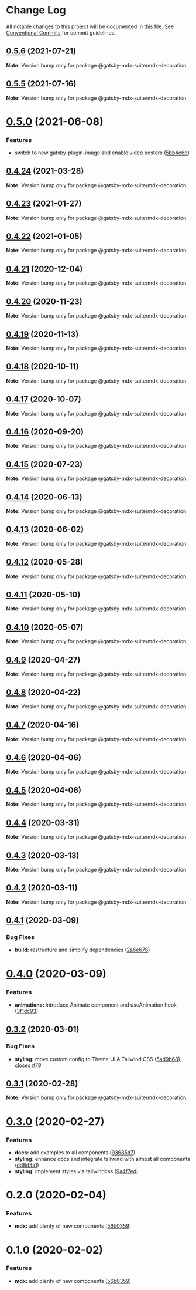 # Change Log

All notable changes to this project will be documented in this file.
See [Conventional Commits](https://conventionalcommits.org) for commit guidelines.

## [0.5.6](https://github.com/axe312ger/gatsby-mdx-suite/compare/@gatsby-mdx-suite/mdx-decoration@0.5.5...@gatsby-mdx-suite/mdx-decoration@0.5.6) (2021-07-21)

**Note:** Version bump only for package @gatsby-mdx-suite/mdx-decoration





## [0.5.5](https://github.com/axe312ger/gatsby-mdx-suite/compare/@gatsby-mdx-suite/mdx-decoration@0.5.4...@gatsby-mdx-suite/mdx-decoration@0.5.5) (2021-07-16)

**Note:** Version bump only for package @gatsby-mdx-suite/mdx-decoration





# [0.5.0](https://github.com/axe312ger/gatsby-mdx-suite/compare/@gatsby-mdx-suite/mdx-decoration@0.4.24...@gatsby-mdx-suite/mdx-decoration@0.5.0) (2021-06-08)


### Features

* switch to new gatsby-plugin-image and enable video posters ([5bb4c6d](https://github.com/axe312ger/gatsby-mdx-suite/commit/5bb4c6d1ea3b2580134d680f9b3a451946a3ae0a))





## [0.4.24](https://github.com/axe312ger/gatsby-mdx-suite/compare/@gatsby-mdx-suite/mdx-decoration@0.4.23...@gatsby-mdx-suite/mdx-decoration@0.4.24) (2021-03-28)

**Note:** Version bump only for package @gatsby-mdx-suite/mdx-decoration





## [0.4.23](https://github.com/axe312ger/gatsby-mdx-suite/compare/@gatsby-mdx-suite/mdx-decoration@0.4.22...@gatsby-mdx-suite/mdx-decoration@0.4.23) (2021-01-27)

**Note:** Version bump only for package @gatsby-mdx-suite/mdx-decoration





## [0.4.22](https://github.com/axe312ger/gatsby-mdx-suite/compare/@gatsby-mdx-suite/mdx-decoration@0.4.21...@gatsby-mdx-suite/mdx-decoration@0.4.22) (2021-01-05)

**Note:** Version bump only for package @gatsby-mdx-suite/mdx-decoration





## [0.4.21](https://github.com/axe312ger/gatsby-mdx-suite/compare/@gatsby-mdx-suite/mdx-decoration@0.4.20...@gatsby-mdx-suite/mdx-decoration@0.4.21) (2020-12-04)

**Note:** Version bump only for package @gatsby-mdx-suite/mdx-decoration





## [0.4.20](https://github.com/axe312ger/gatsby-mdx-suite/compare/@gatsby-mdx-suite/mdx-decoration@0.4.19...@gatsby-mdx-suite/mdx-decoration@0.4.20) (2020-11-23)

**Note:** Version bump only for package @gatsby-mdx-suite/mdx-decoration





## [0.4.19](https://github.com/axe312ger/gatsby-mdx-suite/compare/@gatsby-mdx-suite/mdx-decoration@0.4.18...@gatsby-mdx-suite/mdx-decoration@0.4.19) (2020-11-13)

**Note:** Version bump only for package @gatsby-mdx-suite/mdx-decoration





## [0.4.18](https://github.com/axe312ger/gatsby-mdx-suite/compare/@gatsby-mdx-suite/mdx-decoration@0.4.17...@gatsby-mdx-suite/mdx-decoration@0.4.18) (2020-10-11)

**Note:** Version bump only for package @gatsby-mdx-suite/mdx-decoration





## [0.4.17](https://github.com/axe312ger/gatsby-mdx-suite/compare/@gatsby-mdx-suite/mdx-decoration@0.4.16...@gatsby-mdx-suite/mdx-decoration@0.4.17) (2020-10-07)

**Note:** Version bump only for package @gatsby-mdx-suite/mdx-decoration





## [0.4.16](https://github.com/axe312ger/gatsby-mdx-suite/compare/@gatsby-mdx-suite/mdx-decoration@0.4.15...@gatsby-mdx-suite/mdx-decoration@0.4.16) (2020-09-20)

**Note:** Version bump only for package @gatsby-mdx-suite/mdx-decoration





## [0.4.15](https://github.com/axe312ger/gatsby-mdx-suite/compare/@gatsby-mdx-suite/mdx-decoration@0.4.14...@gatsby-mdx-suite/mdx-decoration@0.4.15) (2020-07-23)

**Note:** Version bump only for package @gatsby-mdx-suite/mdx-decoration





## [0.4.14](https://github.com/axe312ger/gatsby-suite-mdx/compare/@gatsby-mdx-suite/mdx-decoration@0.4.13...@gatsby-mdx-suite/mdx-decoration@0.4.14) (2020-06-13)

**Note:** Version bump only for package @gatsby-mdx-suite/mdx-decoration





## [0.4.13](https://github.com/axe312ger/gatsby-suite-mdx/compare/@gatsby-mdx-suite/mdx-decoration@0.4.12...@gatsby-mdx-suite/mdx-decoration@0.4.13) (2020-06-02)

**Note:** Version bump only for package @gatsby-mdx-suite/mdx-decoration





## [0.4.12](https://github.com/axe312ger/gatsby-suite-mdx/compare/@gatsby-mdx-suite/mdx-decoration@0.4.11...@gatsby-mdx-suite/mdx-decoration@0.4.12) (2020-05-28)

**Note:** Version bump only for package @gatsby-mdx-suite/mdx-decoration





## [0.4.11](https://github.com/axe312ger/gatsby-suite-mdx/compare/@gatsby-mdx-suite/mdx-decoration@0.4.10...@gatsby-mdx-suite/mdx-decoration@0.4.11) (2020-05-10)

**Note:** Version bump only for package @gatsby-mdx-suite/mdx-decoration





## [0.4.10](https://github.com/axe312ger/gatsby-suite-mdx/compare/@gatsby-mdx-suite/mdx-decoration@0.4.9...@gatsby-mdx-suite/mdx-decoration@0.4.10) (2020-05-07)

**Note:** Version bump only for package @gatsby-mdx-suite/mdx-decoration





## [0.4.9](https://github.com/axe312ger/gatsby-suite-mdx/compare/@gatsby-mdx-suite/mdx-decoration@0.4.8...@gatsby-mdx-suite/mdx-decoration@0.4.9) (2020-04-27)

**Note:** Version bump only for package @gatsby-mdx-suite/mdx-decoration





## [0.4.8](https://github.com/axe312ger/gatsby-suite-mdx/compare/@gatsby-mdx-suite/mdx-decoration@0.4.7...@gatsby-mdx-suite/mdx-decoration@0.4.8) (2020-04-22)

**Note:** Version bump only for package @gatsby-mdx-suite/mdx-decoration





## [0.4.7](https://github.com/axe312ger/gatsby-suite-mdx/compare/@gatsby-mdx-suite/mdx-decoration@0.4.6...@gatsby-mdx-suite/mdx-decoration@0.4.7) (2020-04-16)

**Note:** Version bump only for package @gatsby-mdx-suite/mdx-decoration





## [0.4.6](https://github.com/axe312ger/gatsby-suite-mdx/compare/@gatsby-mdx-suite/mdx-decoration@0.4.5...@gatsby-mdx-suite/mdx-decoration@0.4.6) (2020-04-06)

**Note:** Version bump only for package @gatsby-mdx-suite/mdx-decoration





## [0.4.5](https://github.com/axe312ger/gatsby-suite-mdx/compare/@gatsby-mdx-suite/mdx-decoration@0.4.4...@gatsby-mdx-suite/mdx-decoration@0.4.5) (2020-04-06)

**Note:** Version bump only for package @gatsby-mdx-suite/mdx-decoration





## [0.4.4](https://github.com/axe312ger/gatsby-suite-mdx/compare/@gatsby-mdx-suite/mdx-decoration@0.4.3...@gatsby-mdx-suite/mdx-decoration@0.4.4) (2020-03-31)

**Note:** Version bump only for package @gatsby-mdx-suite/mdx-decoration





## [0.4.3](https://github.com/axe312ger/gatsby-suite-mdx/compare/@gatsby-mdx-suite/mdx-decoration@0.4.2...@gatsby-mdx-suite/mdx-decoration@0.4.3) (2020-03-13)

**Note:** Version bump only for package @gatsby-mdx-suite/mdx-decoration





## [0.4.2](https://github.com/axe312ger/gatsby-suite-mdx/compare/@gatsby-mdx-suite/mdx-decoration@0.4.1...@gatsby-mdx-suite/mdx-decoration@0.4.2) (2020-03-11)

**Note:** Version bump only for package @gatsby-mdx-suite/mdx-decoration





## [0.4.1](https://github.com/axe312ger/gatsby-mdx-suite/compare/@gatsby-mdx-suite/mdx-decoration@0.4.0...@gatsby-mdx-suite/mdx-decoration@0.4.1) (2020-03-09)


### Bug Fixes

* **build:** restructure and simplify dependencies ([2a6e678](https://github.com/axe312ger/gatsby-mdx-suite/commit/2a6e6784431358d1bc05f76912455c28ed565db0))





# [0.4.0](https://github.com/axe312ger/gatsby-mdx-suite/compare/@gatsby-mdx-suite/mdx-decoration@0.3.2...@gatsby-mdx-suite/mdx-decoration@0.4.0) (2020-03-09)


### Features

* **animations:** introduce Animate component and useAnimation hook ([3f1dc93](https://github.com/axe312ger/gatsby-mdx-suite/commit/3f1dc93ce4e2f57718c8f94a9f96aadc6b94014b))





## [0.3.2](https://github.com/axe312ger/gatsby-mdx-suite/compare/@gatsby-mdx-suite/mdx-decoration@0.3.1...@gatsby-mdx-suite/mdx-decoration@0.3.2) (2020-03-01)


### Bug Fixes

* **styling:** move custom config to Theme UI & Tailwind CSS ([5ad9b68](https://github.com/axe312ger/gatsby-mdx-suite/commit/5ad9b68fe0e817169c212dd4eb67c847ee8e2049)), closes [#79](https://github.com/axe312ger/gatsby-mdx-suite/issues/79)





## [0.3.1](https://github.com/axe312ger/gatsby-mdx-suite/compare/@gatsby-mdx-suite/mdx-decoration@0.3.0...@gatsby-mdx-suite/mdx-decoration@0.3.1) (2020-02-28)

**Note:** Version bump only for package @gatsby-mdx-suite/mdx-decoration





# [0.3.0](https://github.com/axe312ger/gatsby-mdx-suite/compare/@gatsby-mdx-suite/mdx-decoration@0.2.0...@gatsby-mdx-suite/mdx-decoration@0.3.0) (2020-02-27)


### Features

* **docs:** add examples to all components ([93685d7](https://github.com/axe312ger/gatsby-mdx-suite/commit/93685d78039085ecf68a3d6513716e678441e1f4))
* **styling:** enhance docs and integrate tailwind with almost all components ([dd8d5a1](https://github.com/axe312ger/gatsby-mdx-suite/commit/dd8d5a19bf7c973099388d6d561db56ed76dc027))
* **styling:** implement styles via tailwindcss ([9a4f7ed](https://github.com/axe312ger/gatsby-mdx-suite/commit/9a4f7ed74ba10943696b851203d1b9999b481837))





# 0.2.0 (2020-02-04)


### Features

* **mdx:** add plenty of new components ([56b0359](https://github.com/axe312ger/gatsby-mdx-suite/commit/56b0359f33c6fde7170ca17787ccddf72117e653))





# 0.1.0 (2020-02-02)


### Features

* **mdx:** add plenty of new components ([56b0359](https://github.com/axe312ger/gatsby-mdx-suite/commit/56b0359f33c6fde7170ca17787ccddf72117e653))
